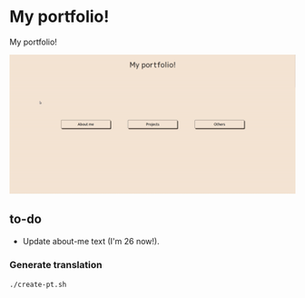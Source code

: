 # My portfolio!
My portfolio!

<p align="center">
 <img src="./media/demo.gif"
   alt="Gif showing how the site looks."/>
</p>

## to-do
- Update about-me text (I'm 26 now!).


### Generate translation
```bash
./create-pt.sh
```

